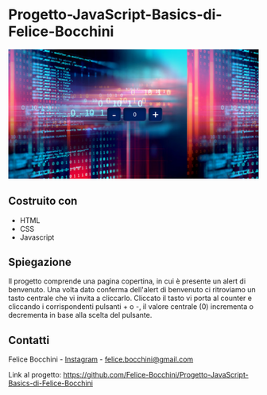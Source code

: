 # Progetto-JavaScript-Basics-di-Felice-Bocchini
![ScreenShot](images/screenshot.PNG)

## Costruito con
* HTML
* CSS
* Javascript

## Spiegazione

Il progetto comprende una pagina copertina, in cui è presente un alert di benvenuto.
Una volta dato conferma dell'alert di benvenuto ci ritroviamo un tasto centrale che vi invita a cliccarlo.
Cliccato il tasto vi porta al counter e cliccando i corrispondenti pulsanti + o -, 
il valore centrale (0) incrementa o decrementa in base alla scelta del pulsante.

## Contatti

Felice Bocchini - [Instagram](https://www.instagram.com/felixkou07/) - felice.bocchini@gmail.com


Link al progetto: https://github.com/Felice-Bocchini/Progetto-JavaScript-Basics-di-Felice-Bocchini
